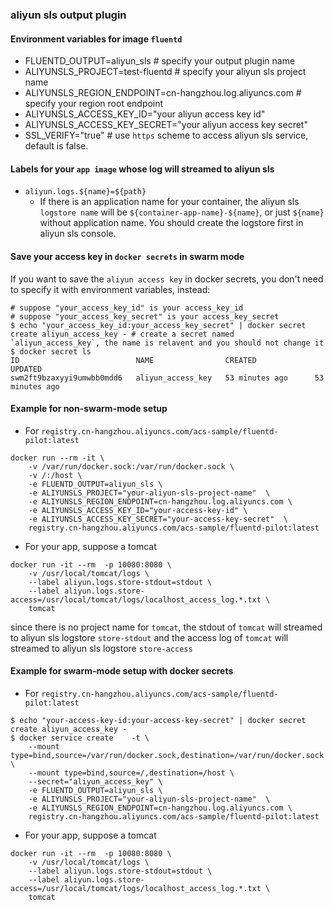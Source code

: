 ### aliyun sls output plugin

#### Environment variables for image `fluentd`

- FLUENTD_OUTPUT=aliyun_sls  # specify your output plugin name
- ALIYUNSLS_PROJECT=test-fluentd  # specify your aliyun sls project name
- ALIYUNSLS_REGION_ENDPOINT=cn-hangzhou.log.aliyuncs.com  # specify your region root endpoint
- ALIYUNSLS_ACCESS_KEY_ID="your aliyun access key id"
- ALIYUNSLS_ACCESS_KEY_SECRET="your aliyun access key secret"
- SSL_VERIFY="true" # use `https` scheme to access aliyun sls service, default is false.

#### Labels for your `app image` whose log will streamed to aliyun sls

- `aliyun.logs.${name}=${path}`
    - If there is an application name for your container, the aliyun sls `logstore name` will be `${container-app-name}-${name}`, or just `${name}` without application name. You should create the logstore first in aliyun sls console.

#### Save your access key in `docker secrets` in swarm mode
If you want to save the `aliyun access key` in docker secrets, you don't need to specify it with environment variables, instead:
````
# suppose "your_access_key_id" is your access_key_id
# suppose "your_access_key_secret" is your access_key_secret
$ echo "your_access_key_id:your_access_key_secret" | docker secret create aliyun_access_key - # create a secret named `aliyun_access_key`, the name is relavent and you should not change it 
$ docker secret ls
ID                          NAME                CREATED             UPDATED
swm2ft9bzaxyyi9umwbb0mdd6   aliyun_access_key   53 minutes ago      53 minutes ago

````

#### Example for non-swarm-mode setup
* For `registry.cn-hangzhou.aliyuncs.com/acs-sample/fluentd-pilot:latest`
````
docker run --rm -it \
    -v /var/run/docker.sock:/var/run/docker.sock \
    -v /:/host \
    -e FLUENTD_OUTPUT=aliyun_sls \
    -e ALIYUNSLS_PROJECT="your-aliyun-sls-project-name"  \
    -e ALIYUNSLS_REGION_ENDPOINT=cn-hangzhou.log.aliyuncs.com \
    -e ALIYUNSLS_ACCESS_KEY_ID="your-access-key-id" \
    -e ALIYUNSLS_ACCESS_KEY_SECRET="your-access-key-secret"  \
    registry.cn-hangzhou.aliyuncs.com/acs-sample/fluentd-pilot:latest
````


* For your app, suppose a tomcat
````
docker run -it --rm  -p 10080:8080 \
    -v /usr/local/tomcat/logs \
    --label aliyun.logs.store-stdout=stdout \
    --label aliyun.logs.store-access=/usr/local/tomcat/logs/localhost_access_log.*.txt \
    tomcat
````
since there is no project name for `tomcat`, the stdout of `tomcat` will streamed to aliyun sls logstore `store-stdout` and the access log of `tomcat` will streamed to aliyun sls logstore `store-access`


#### Example for swarm-mode setup with docker secrets
* For `registry.cn-hangzhou.aliyuncs.com/acs-sample/fluentd-pilot:latest`
````
$ echo "your-access-key-id:your-access-key-secret" | docker secret create aliyun_access_key -
$ docker service create    -t \
    --mount type=bind,source=/var/run/docker.sock,destination=/var/run/docker.sock \
    --mount type=bind,source=/,destination=/host \
    --secret="aliyun_access_key" \
    -e FLUENTD_OUTPUT=aliyun_sls \
    -e ALIYUNSLS_PROJECT="your-aliyun-sls-project-name"  \
    -e ALIYUNSLS_REGION_ENDPOINT=cn-hangzhou.log.aliyuncs.com \
    registry.cn-hangzhou.aliyuncs.com/acs-sample/fluentd-pilot:latest
````
* For your app, suppose a tomcat
````
docker run -it --rm  -p 10080:8080 \
    -v /usr/local/tomcat/logs \
    --label aliyun.logs.store-stdout=stdout \
    --label aliyun.logs.store-access=/usr/local/tomcat/logs/localhost_access_log.*.txt \
    tomcat
````

